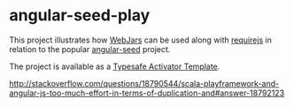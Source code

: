 angular-seed-play
=================

This project illustrates how [WebJars](http://www.webjars.org/) can be used along with
[requirejs](http://requirejs.org/) in relation to the popular
[angular-seed](https://github.com/angular/angular-seed) project.

The project is available as a [Typesafe Activator Template](http://typesafe.com/activator/template/angular-seed-play).

http://stackoverflow.com/questions/18790544/scala-playframework-and-angular-js-too-much-effort-in-terms-of-duplication-and#answer-18792123
